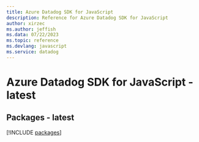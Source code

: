 ```yaml
---
title: Azure Datadog SDK for JavaScript
description: Reference for Azure Datadog SDK for JavaScript
author: xirzec
ms.author: jeffish
ms.data: 07/22/2023
ms.topic: reference
ms.devlang: javascript
ms.service: datadog
---
```

# Azure Datadog SDK for JavaScript - latest
## Packages - latest
[!INCLUDE [packages](datadog-index.md)]